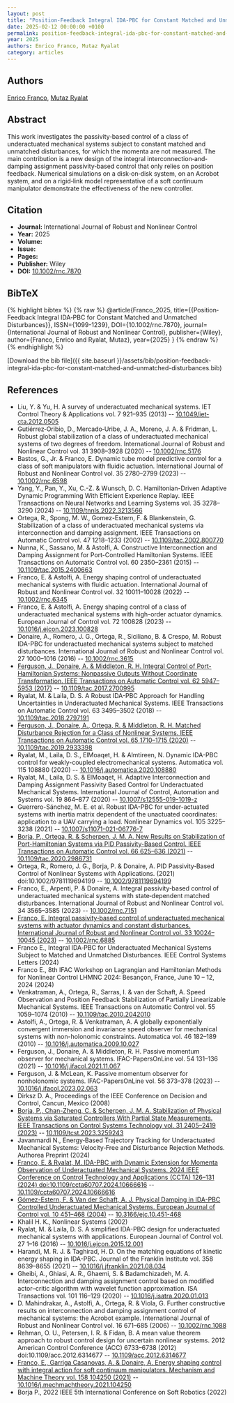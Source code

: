 ```yaml
---
layout: post
title: "Position‐Feedback Integral IDA‐PBC for Constant Matched and Unmatched Disturbances"
date: 2025-02-12 00:00:00 +0100
permalink: position-feedback-integral-ida-pbc-for-constant-matched-and-unmatched-disturbances
year: 2025
authors: Enrico Franco, Mutaz Ryalat
category: articles
---
```

 
## Authors
[Enrico Franco](authors/enrico-franco), [Mutaz Ryalat](authors/mutaz-ryalat)
 
## Abstract
This work investigates the passivity‐based control of a class of underactuated mechanical systems subject to constant matched and unmatched disturbances, for which the momenta are not measured. The main contribution is a new design of the integral interconnection‐and‐damping assignment passivity‐based control that only relies on position feedback. Numerical simulations on a disk‐on‐disk system, on an Acrobot system, and on a rigid‐link model representative of a soft continuum manipulator demonstrate the effectiveness of the new controller.
 
## Citation
- **Journal:** International Journal of Robust and Nonlinear Control
- **Year:** 2025
- **Volume:** 
- **Issue:** 
- **Pages:** 
- **Publisher:** Wiley
- **DOI:** [10.1002/rnc.7870](https://doi.org/10.1002/rnc.7870)
 
## BibTeX
{% highlight bibtex %}
{% raw %}
@article{Franco_2025,
  title={{Position‐Feedback Integral IDA‐PBC for Constant Matched and Unmatched Disturbances}},
  ISSN={1099-1239},
  DOI={10.1002/rnc.7870},
  journal={International Journal of Robust and Nonlinear Control},
  publisher={Wiley},
  author={Franco, Enrico and Ryalat, Mutaz},
  year={2025}
}
{% endraw %}
{% endhighlight %}
 
[Download the bib file]({{ site.baseurl }}/assets/bib/position-feedback-integral-ida-pbc-for-constant-matched-and-unmatched-disturbances.bib)
 
## References
- Liu, Y. & Yu, H. A survey of underactuated mechanical systems. IET Control Theory &amp; Applications vol. 7 921–935 (2013) -- [10.1049/iet-cta.2012.0505](https://doi.org/10.1049/iet-cta.2012.0505)
- Gutiérrez‐Oribio, D., Mercado‐Uribe, J. A., Moreno, J. A. & Fridman, L. Robust global stabilization of a class of underactuated mechanical systems of two degrees of freedom. International Journal of Robust and Nonlinear Control vol. 31 3908–3928 (2020) -- [10.1002/rnc.5176](https://doi.org/10.1002/rnc.5176)
- Bastos, G., Jr. & Franco, E. Dynamic tube model predictive control for a class of soft manipulators with fluidic actuation. International Journal of Robust and Nonlinear Control vol. 35 2780–2799 (2023) -- [10.1002/rnc.6598](https://doi.org/10.1002/rnc.6598)
- Yang, Y., Pan, Y., Xu, C.-Z. & Wunsch, D. C. Hamiltonian-Driven Adaptive Dynamic Programming With Efficient Experience Replay. IEEE Transactions on Neural Networks and Learning Systems vol. 35 3278–3290 (2024) -- [10.1109/tnnls.2022.3213566](https://doi.org/10.1109/tnnls.2022.3213566)
- Ortega, R., Spong, M. W., Gomez-Estern, F. & Blankenstein, G. Stabilization of a class of underactuated mechanical systems via interconnection and damping assignment. IEEE Transactions on Automatic Control vol. 47 1218–1233 (2002) -- [10.1109/tac.2002.800770](https://doi.org/10.1109/tac.2002.800770)
- Nunna, K., Sassano, M. & Astolfi, A. Constructive Interconnection and Damping Assignment for Port-Controlled Hamiltonian Systems. IEEE Transactions on Automatic Control vol. 60 2350–2361 (2015) -- [10.1109/tac.2015.2400663](https://doi.org/10.1109/tac.2015.2400663)
- Franco, E. & Astolfi, A. Energy shaping control of underactuated mechanical systems with fluidic actuation. International Journal of Robust and Nonlinear Control vol. 32 10011–10028 (2022) -- [10.1002/rnc.6345](https://doi.org/10.1002/rnc.6345)
- Franco, E. & Astolfi, A. Energy shaping control of a class of underactuated mechanical systems with high-order actuator dynamics. European Journal of Control vol. 72 100828 (2023) -- [10.1016/j.ejcon.2023.100828](https://doi.org/10.1016/j.ejcon.2023.100828)
- Donaire, A., Romero, J. G., Ortega, R., Siciliano, B. & Crespo, M. Robust IDA-PBC for underactuated mechanical systems subject to matched disturbances. International Journal of Robust and Nonlinear Control vol. 27 1000–1016 (2016) -- [10.1002/rnc.3615](https://doi.org/10.1002/rnc.3615)
- [Ferguson, J., Donaire, A. & Middleton, R. H. Integral Control of Port-Hamiltonian Systems: Nonpassive Outputs Without Coordinate Transformation. IEEE Transactions on Automatic Control vol. 62 5947–5953 (2017)](integral-control-of-port-hamiltonian-systems-nonpassive-outputs-without-coordinate-transformation) -- [10.1109/tac.2017.2700995](https://doi.org/10.1109/tac.2017.2700995)
- Ryalat, M. & Laila, D. S. A Robust IDA-PBC Approach for Handling Uncertainties in Underactuated Mechanical Systems. IEEE Transactions on Automatic Control vol. 63 3495–3502 (2018) -- [10.1109/tac.2018.2797191](https://doi.org/10.1109/tac.2018.2797191)
- [Ferguson, J., Donaire, A., Ortega, R. & Middleton, R. H. Matched Disturbance Rejection for a Class of Nonlinear Systems. IEEE Transactions on Automatic Control vol. 65 1710–1715 (2020)](matched-disturbance-rejection-for-a-class-of-nonlinear-systems) -- [10.1109/tac.2019.2933398](https://doi.org/10.1109/tac.2019.2933398)
- Ryalat, M., Laila, D. S., ElMoaqet, H. & Almtireen, N. Dynamic IDA-PBC control for weakly-coupled electromechanical systems. Automatica vol. 115 108880 (2020) -- [10.1016/j.automatica.2020.108880](https://doi.org/10.1016/j.automatica.2020.108880)
- Ryalat, M., Laila, D. S. & ElMoaqet, H. Adaptive Interconnection and Damping Assignment Passivity Based Control for Underactuated Mechanical Systems. International Journal of Control, Automation and Systems vol. 19 864–877 (2020) -- [10.1007/s12555-019-1019-z](https://doi.org/10.1007/s12555-019-1019-z)
- Guerrero-Sánchez, M. E. et al. Robust IDA-PBC for under-actuated systems with inertia matrix dependent of the unactuated coordinates: application to a UAV carrying a load. Nonlinear Dynamics vol. 105 3225–3238 (2021) -- [10.1007/s11071-021-06776-7](https://doi.org/10.1007/s11071-021-06776-7)
- [Borja, P., Ortega, R. & Scherpen, J. M. A. New Results on Stabilization of Port-Hamiltonian Systems via PID Passivity-Based Control. IEEE Transactions on Automatic Control vol. 66 625–636 (2021)](new-results-on-stabilization-of-port-hamiltonian-systems-via-pid-passivity-based-control) -- [10.1109/tac.2020.2986731](https://doi.org/10.1109/tac.2020.2986731)
- Ortega, R., Romero, J. G., Borja, P. & Donaire, A. PID Passivity‐Based Control of Nonlinear Systems with Applications. (2021) doi:10.1002/9781119694199 -- [10.1002/9781119694199](https://doi.org/10.1002/9781119694199)
- Franco, E., Arpenti, P. & Donaire, A. Integral passivity‐based control of underactuated mechanical systems with state‐dependent matched disturbances. International Journal of Robust and Nonlinear Control vol. 34 3565–3585 (2023) -- [10.1002/rnc.7151](https://doi.org/10.1002/rnc.7151)
- [Franco, E. Integral passivity‐based control of underactuated mechanical systems with actuator dynamics and constant disturbances. International Journal of Robust and Nonlinear Control vol. 33 10024–10045 (2023)](integral-passivity-based-control-of-underactuated-mechanical-systems-with-actuator-dynamics-and-constant-disturbances) -- [10.1002/rnc.6885](https://doi.org/10.1002/rnc.6885)
- Franco E., Integral IDA‐PBC for Underactuated Mechanical Systems Subject to Matched and Unmatched Disturbances. IEEE Control Systems Letters (2024)
- Franco E., 8th IFAC Workshop on Lagrangian and Hamiltonian Methods for Nonlinear Control LHMNC 2024: Besançon, France, June 10 – 12, 2024 (2024)
- Venkatraman, A., Ortega, R., Sarras, I. & van der Schaft, A. Speed Observation and Position Feedback Stabilization of Partially Linearizable Mechanical Systems. IEEE Transactions on Automatic Control vol. 55 1059–1074 (2010) -- [10.1109/tac.2010.2042010](https://doi.org/10.1109/tac.2010.2042010)
- Astolfi, A., Ortega, R. & Venkatraman, A. A globally exponentially convergent immersion and invariance speed observer for mechanical systems with non-holonomic constraints. Automatica vol. 46 182–189 (2010) -- [10.1016/j.automatica.2009.10.027](https://doi.org/10.1016/j.automatica.2009.10.027)
- Ferguson, J., Donaire, A. & Middleton, R. H. Passive momentum observer for mechanical systems. IFAC-PapersOnLine vol. 54 131–136 (2021) -- [10.1016/j.ifacol.2021.11.067](https://doi.org/10.1016/j.ifacol.2021.11.067)
- Ferguson, J. & McLean, K. Passive momentum observer for nonholonomic systems. IFAC-PapersOnLine vol. 56 373–378 (2023) -- [10.1016/j.ifacol.2023.02.063](https://doi.org/10.1016/j.ifacol.2023.02.063)
- Dirksz D. A., Proceedings of the IEEE Conference on Decision and Control, Cancun, Mexico (2008)
- [Borja, P., Chan-Zheng, C. & Scherpen, J. M. A. Stabilization of Physical Systems via Saturated Controllers With Partial State Measurements. IEEE Transactions on Control Systems Technology vol. 31 2405–2419 (2023)](stabilization-of-physical-systems-via-saturated-controllers-with-partial-state-measurements) -- [10.1109/tcst.2023.3259243](https://doi.org/10.1109/tcst.2023.3259243)
- Javanmardi N., Energy‐Based Trajectory Tracking for Underactuated Mechanical Systems: Velocity‐Free and Disturbance Rejection Methods. Authorea Preprint (2024)
- [Franco, E. & Ryalat, M. IDA-PBC with Dynamic Extension for Momenta Observation of Underactuated Mechanical Systems. 2024 IEEE Conference on Control Technology and Applications (CCTA) 126–131 (2024) doi:10.1109/ccta60707.2024.10666616](ida-pbc-with-dynamic-extension-for-momenta-observation-of-underactuated-mechanical-systems) -- [10.1109/ccta60707.2024.10666616](https://doi.org/10.1109/ccta60707.2024.10666616)
- [Gómez-Estern, F. & Van der Schaft, A. J. Physical Damping in IDA-PBC Controlled Underactuated Mechanical Systems. European Journal of Control vol. 10 451–468 (2004)](physical-damping-in-ida-pbc-controlled-underactuated-mechanical-systems) -- [10.3166/ejc.10.451-468](https://doi.org/10.3166/ejc.10.451-468)
- Khalil H. K., Nonlinear Systems (2002)
- Ryalat, M. & Laila, D. S. A simplified IDA-PBC design for underactuated mechanical systems with applications. European Journal of Control vol. 27 1–16 (2016) -- [10.1016/j.ejcon.2015.12.001](https://doi.org/10.1016/j.ejcon.2015.12.001)
- Harandi, M. R. J. & Taghirad, H. D. On the matching equations of kinetic energy shaping in IDA-PBC. Journal of the Franklin Institute vol. 358 8639–8655 (2021) -- [10.1016/j.jfranklin.2021.08.034](https://doi.org/10.1016/j.jfranklin.2021.08.034)
- Gheibi, A., Ghiasi, A. R., Ghaemi, S. & Badamchizadeh, M. A. Interconnection and damping assignment control based on modified actor–critic algorithm with wavelet function approximation. ISA Transactions vol. 101 116–129 (2020) -- [10.1016/j.isatra.2020.01.013](https://doi.org/10.1016/j.isatra.2020.01.013)
- D. Mahindrakar, A., Astolfi, A., Ortega, R. & Viola, G. Further constructive results on interconnection and damping assignment control of mechanical systems: the Acrobot example. International Journal of Robust and Nonlinear Control vol. 16 671–685 (2006) -- [10.1002/rnc.1088](https://doi.org/10.1002/rnc.1088)
- Rehman, O. U., Petersen, I. R. & Fidan, B. A mean value theorem approach to robust control design for uncertain nonlinear systems. 2012 American Control Conference (ACC) 6733–6738 (2012) doi:10.1109/acc.2012.6314677 -- [10.1109/acc.2012.6314677](https://doi.org/10.1109/acc.2012.6314677)
- [Franco, E., Garriga Casanovas, A. & Donaire, A. Energy shaping control with integral action for soft continuum manipulators. Mechanism and Machine Theory vol. 158 104250 (2021)](energy-shaping-control-with-integral-action-for-soft-continuum-manipulators) -- [10.1016/j.mechmachtheory.2021.104250](https://doi.org/10.1016/j.mechmachtheory.2021.104250)
- Borja P., 2022 IEEE 5th International Conference on Soft Robotics (2022)

